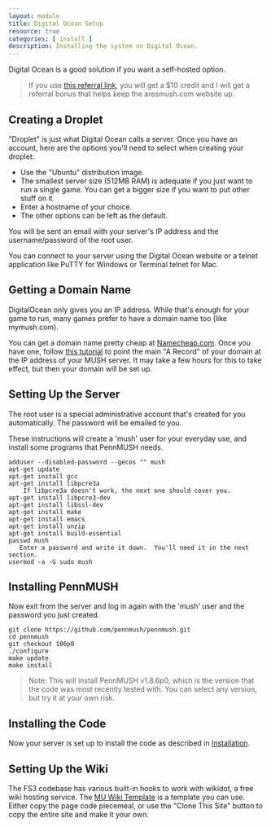 ```yaml
---
layout: module
title: Digital Ocean Setup
resource: true
categories: [ install ]
description: Installing the system on Digital Ocean.
---
```


Digital Ocean is a good solution if you want a self-hosted option.

> If you use [this referral link](http://aresmush.com/install-ares/digital-ocean/www.digitalocean.com/?refcode=5c07173bc1f2), you will get a $10 credit and I will get a referral bonus that helps keep the aresmush.com website up.

## Creating a Droplet

"Droplet" is just what Digital Ocean calls a server.  Once you have an account, here are the options you'll need to select when creating your droplet:

* Use the "Ubuntu" distribution image.
* The smallest server size (512MB RAM) is adequate if you just want to run a single game. You can get a bigger size if you want to put other stuff on it.
* Enter a hostname of your choice.
* The other options can be left as the default.

You will be sent an email with your server's IP address and the username/password of the root user.

You can connect to your server using the Digital Ocean website or a telnet application like PuTTY for Windows or Terminal telnet for Mac.

## Getting a Domain Name

DigitalOcean only gives you an IP address.  While that's enough for your game to run, many games prefer to have a domain name too (like mymush.com).  

You can get a domain name pretty cheap at [Namecheap.com](http://namecheap.com).  Once you have one, follow [this tutorial](https://www.namecheap.com/support/knowledgebase/article.aspx/319/78/how-can-i-setup-an-a-address-record-for-my-domain) to point the main "A Record" of your domain at the IP address of your MUSH server.  It may take a few hours for this to take effect, but then your domain will be set up.

## Setting Up the Server

The root user is a special administrative account that's created for you automatically.  The password will be emailed to you.

These instructions will create a 'mush' user for your everyday use, and install some programs that PennMUSH needs.

    adduser --disabled-password --gecos "" mush
    apt-get update
    apt-get install gcc
    apt-get install libpcre3a
        If libpcre3a doesn't work, the next one should cover you.
    apt-get install libpcre3-dev
    apt-get install libssl-dev
    apt-get install make
    apt-get install emacs
    apt-get install unzip
    apt-get install build-essential
    passwd mush
       Enter a password and write it down.  You'll need it in the next section.
    usermod -a -G sudo mush

## Installing PennMUSH

Now exit from the server and log in again with the 'mush' user and the password you just created.

    git clone https://github.com/pennmush/pennmush.git
    cd pennmush
    git checkout 186p0
    ./configure
    make update
    make install

> Note: This will install PennMUSH v1.8.6p0, which is the version that the code was most recently tested with.  You can select any version, but try it at your own risk.

## Installing the Code

Now your server is set up to install the code as described in [Installation](/install/installation.html).

## Setting Up the Wiki

The FS3 codebase has various built-in hooks to work with wikidot, a free wiki hosting service.  The [MU Wiki Template](http://muwikitemplate.wikidot.com/) is a template you can use.  Either copy the page code piecemeal, or use the "Clone This Site" button to copy the entire site and make it your own.